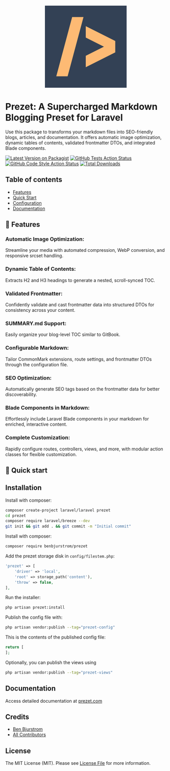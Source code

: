 <p align="center">
    <img src="https://raw.githubusercontent.com/benbjurstrom/prezet/1-proof-of-concept/art/logo.png" width="256" alt="PREZET">
</p>

# Prezet: A Supercharged Markdown Blogging Preset for Laravel

Use this package to transforms your markdown files into SEO-friendly blogs, articles, and documentation. It offers automatic image optimization, dynamic tables of contents, validated frontmatter DTOs, and integrated Blade components.

[![Latest Version on Packagist](https://img.shields.io/packagist/v/benbjurstrom/prezet.svg?style=flat-square)](https://packagist.org/packages/benbjurstrom/prezet)
[![GitHub Tests Action Status](https://img.shields.io/github/actions/workflow/status/benbjurstrom/prezet/run-tests.yml?branch=main&label=tests&style=flat-square)](https://github.com/benbjurstrom/prezet/actions?query=workflow%3Arun-tests+branch%3Amain)
[![GitHub Code Style Action Status](https://img.shields.io/github/actions/workflow/status/benbjurstrom/prezet/fix-php-code-style-issues.yml?branch=main&label=code%20style&style=flat-square)](https://github.com/benbjurstrom/prezet/actions?query=workflow%3A"Fix+PHP+code+style+issues"+branch%3Amain)
[![Total Downloads](https://img.shields.io/packagist/dt/benbjurstrom/prezet.svg?style=flat-square)](https://packagist.org/packages/benbjurstrom/prezet)

## Table of contents
- [Features](https://github.com/benbjurstrom/prezet#features)
- [Quick Start](https://github.com/benbjurstrom/prezet#quick-start)
- [Configuration](https://github.com/benbjurstrom/prezet#configuration)
- [Documentation](https://github.com/benbjurstrom/prezet#documentation)

## 🌟 Features

### Automatic Image Optimization:
Streamline your media with automated compression, WebP conversion, and responsive srcset handling.

### Dynamic Table of Contents:
Extracts H2 and H3 headings to generate a nested, scroll-synced TOC.

### Validated Frontmatter:
Confidently validate and cast frontmatter data into structured DTOs for consistency across your content.

### SUMMARY.md Support:
Easily organize your blog-level TOC similar to GitBook.

### Configurable Markdown:
Tailor CommonMark extensions, route settings, and frontmatter DTOs through the configuration file. 

### SEO Optimization:
Automatically generate SEO tags based on the frontmatter data for better discoverability.

### Blade Components in Markdown:
Effortlessly include Laravel Blade components in your markdown for enriched, interactive content.

### Complete Customization:
Rapidly configure routes, controllers, views, and more, with modular action classes for flexible customization.

## 🚀 Quick start

## Installation

Install with composer:

```bash
composer create-project laravel/laravel prezet
cd prezet
composer require laravel/breeze --dev
git init && git add . && git commit -m "Initial commit"
```

Install with composer:

```bash
composer require benbjurstrom/prezet
```

Add the prezet storage disk in `config/filestem.php`:

```php
'prezet' => [
    'driver' => 'local',
    'root' => storage_path('content'),
    'throw' => false,
],
```

Run the installer:

```bash
php artisan prezet:install
```

Publish the config file with:

```bash
php artisan vendor:publish --tag="prezet-config"
```

This is the contents of the published config file:

```php
return [
];
```

Optionally, you can publish the views using

```bash
php artisan vendor:publish --tag="prezet-views"
```

## Documentation
Access detailed documentation at [prezet.com](https://prezet.com)

## Credits

- [Ben Bjurstrom](https://github.com/benbjurstrom)
- [All Contributors](../../contributors)

## License

The MIT License (MIT). Please see [License File](LICENSE.md) for more information.
